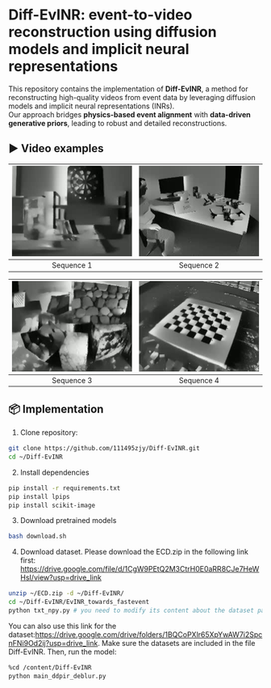 # Diff-EvINR: event-to-video reconstruction using diffusion models and implicit neural representations

This repository contains the implementation of **Diff-EvINR**, a method for reconstructing high-quality videos from event data by leveraging diffusion models and implicit neural representations (INRs).  
Our approach bridges **physics-based event alignment** with **data-driven generative priors**, leading to robust and detailed reconstructions.


## ▶️ Video examples

| ![Sequence1](https://github.com/111495zjy/Video_examples_of_Diff-EvINR/raw/main/sequence1.gif) | ![Sequence2](https://github.com/111495zjy/Video_examples_of_Diff-EvINR/raw/main/sequence2.gif) |
|:--:|:--:|
|Sequence 1|Sequence 2|

| ![Sequence3](https://github.com/111495zjy/Video_examples_of_Diff-EvINR/raw/main/sequence3.gif) | ![Sequence4](https://github.com/111495zjy/Video_examples_of_Diff-EvINR/raw/main/sequence4.gif) |
|:--:|:--:|
|Sequence 3|Sequence 4|

## 📦 Implementation

1. Clone repository:

```bash
git clone https://github.com/111495zjy/Diff-EvINR.git
cd ~/Diff-EvINR
```
2. Install dependencies
 ```bash
pip install -r requirements.txt
pip install lpips
pip install scikit-image
 ```

3. Download pretrained models
 ```bash
bash download.sh
 ```
4. Download dataset. Please download the ECD.zip in the following link first: https://drive.google.com/file/d/1CgW9PEtQ2M3CtrH0E0aRR8CJe7HeWHsI/view?usp=drive_link
 ```bash   
unzip ~/ECD.zip -d ~/Diff-EvINR/
cd ~/Diff-EvINR/EvINR_towards_fastevent
python txt_npy.py # you need to modify its content about the dataset path
 ```
You can also use this link for the dataset:https://drive.google.com/drive/folders/1BQCoPXlr65XpYwAW7i2SpcnFNi9Od2ij?usp=drive_link. Make sure the datasets are included in the file Diff-EvINR. Then, run the model:
 ```bash
%cd /content/Diff-EvINR
python main_ddpir_deblur.py
 ```
